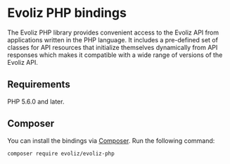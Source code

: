 # Evoliz PHP bindings

[//]: # (@Todo : Put some badges : https://poser.pugx.org/)

The Evoliz PHP library provides convenient access to the Evoliz API from
applications written in the PHP language. It includes a pre-defined set of
classes for API resources that initialize themselves dynamically from API
responses which makes it compatible with a wide range of versions of the Evoliz
API.

## Requirements

PHP 5.6.0 and later.

## Composer

You can install the bindings via [Composer](http://getcomposer.org/). Run the following command:

```bash
composer require evoliz/evoliz-php
```
